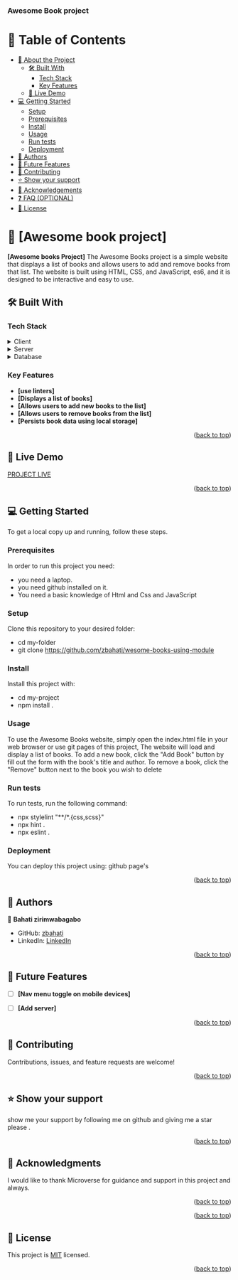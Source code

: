 <a name="readme-top"></a>

  <h3><b>Awesome Book project</b></h3>

</div>

<!-- TABLE OF CONTENTS -->

# 📗 Table of Contents

- [📖 About the Project](#about-project)
  - [🛠 Built With](#built-with)
    - [Tech Stack](#tech-stack)
    - [Key Features](#key-features)
  - [🚀 Live Demo](#live-demo)
- [💻 Getting Started](#getting-started)
  - [Setup](#setup)
  - [Prerequisites](#prerequisites)
  - [Install](#install)
  - [Usage](#usage)
  - [Run tests](#run-tests)
  - [Deployment](#triangular_flag_on_post-deployment)
- [👥 Authors](#authors)
- [🔭 Future Features](#future-features)
- [🤝 Contributing](#contributing)
- [⭐️ Show your support](#support)
- [🙏 Acknowledgements](#acknowledgements)
- [❓ FAQ (OPTIONAL)](#faq)
- [📝 License](#license)

<!-- PROJECT DESCRIPTION -->

# 📖 [Awesome book project] <a name="about-project"></a>

**[Awesome books Project]**
  The Awesome Books project is a simple website that displays a list of books and allows users to add and remove books from that list. The website is built using HTML, CSS, and JavaScript, es6, and it is designed to be interactive and easy to use.

## 🛠 Built With <a name="built-with"></a>

### Tech Stack <a name="tech-stack"></a>



<details>
  <summary>Client</summary>
  <ul>
    <li><a href="">HTML5</a></li>
    <li><a href="">CSS3</a></li>
    <li><a href="">JavaScript</a></li>
    <li><a href="">ES6</a></li>
    
  </ul>
</details>

<details>
  <summary>Server</summary>
  <ul>
    <li><a href="">n/a</a></li>
  </ul>
</details>

<details>
<summary>Database</summary>
  <ul>
    <li><a href="/">n/a</a></li>
  </ul>
</details>

<!-- Features -->

### Key Features <a name="key-features"></a>


- **[use linters]**
- **[Displays a list of books]**
- **[Allows users to add new books to the list]**
- **[Allows users to remove books from the list]**
- **[Persists book data using local storage]**






<p align="right">(<a href="#readme-top">back to top</a>)</p>

<!-- LIVE DEMO -->

## 🚀 Live Demo <a name="live-demo"></a>

 <p><a href="https://zbahati.github.io/awesome-books-using-module/">PROJECT LIVE</a></p>

<p align="right">(<a href="#readme-top">back to top</a>)</p>

<!-- GETTING STARTED -->

## 💻 Getting Started <a name="getting-started"></a>


To get a local copy up and running, follow these steps.

### Prerequisites

In order to run this project you need:
- you need a laptop.
- you need github installed on it.
- You need a basic knowledge of Html and Css and JavaScript


### Setup

Clone this repository to your desired folder:
- cd my-folder
- git clone https://github.com/zbahati/wesome-books-using-module


### Install

Install this project with:


- cd my-project
- npm install .


### Usage

To use the Awesome Books website, simply open the index.html file in your web browser or use git pages of this project, The website will load and display a list of books. To add a new book, click the "Add Book" button by fill out the form with the book's title and author. To remove a book, click the "Remove" button next to the book you wish to delete


### Run tests

To run tests, run the following command:

- npx stylelint "**/*.{css,scss}"
- npx hint .
- npx eslint .

### Deployment

You can deploy this project using: github page's


<p align="right">(<a href="#readme-top">back to top</a>)</p>

<!-- AUTHORS -->

## 👥 Authors <a name="authors"></a>



👤 **Bahati zirimwabagabo**

- GitHub: [zbahati](https://github.com/zbahati)
- LinkedIn: [LinkedIn](https://www.linkedin.com/in/zirimwabagabo-bahati)


<p align="right">(<a href="#readme-top">back to top</a>)</p>

<!-- FUTURE FEATURES -->

## 🔭 Future Features <a name="future-features"></a>


- [ ] **[Nav menu toggle on mobile devices]**
- [ ] **[Add server]**


<p align="right">(<a href="#readme-top">back to top</a>)</p>

<!-- CONTRIBUTING -->

## 🤝 Contributing <a name="contributing"></a>

Contributions, issues, and feature requests are welcome!


<p align="right">(<a href="#readme-top">back to top</a>)</p>

<!-- SUPPORT -->

## ⭐️ Show your support <a name="support"></a>


show me your support by following me on github and giving me a star please .

<p align="right">(<a href="#readme-top">back to top</a>)</p>

<!-- ACKNOWLEDGEMENTS -->

## 🙏 Acknowledgments <a name="acknowledgements"></a>

I would like to thank Microverse for guidance and support in this project and always.

<p align="right">(<a href="#readme-top">back to top</a>)</p>



<p align="right">(<a href="#readme-top">back to top</a>)</p>

<!-- LICENSE -->

## 📝 License <a name="license"></a>
This project is [MIT](./license.md) licensed.



<p align="right">(<a href="#readme-top">back to top</a>)</p>
